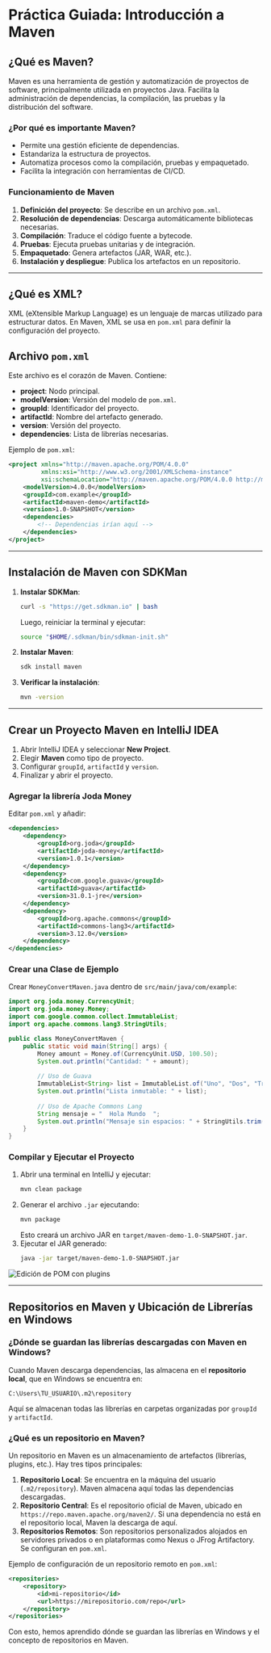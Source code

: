 # Práctica Guiada: Introducción a Maven

## ¿Qué es Maven?
Maven es una herramienta de gestión y automatización de proyectos de software, principalmente utilizada en proyectos Java. Facilita la administración de dependencias, la compilación, las pruebas y la distribución del software.

### ¿Por qué es importante Maven?
- Permite una gestión eficiente de dependencias.
- Estandariza la estructura de proyectos.
- Automatiza procesos como la compilación, pruebas y empaquetado.
- Facilita la integración con herramientas de CI/CD.

### Funcionamiento de Maven
1. **Definición del proyecto**: Se describe en un archivo `pom.xml`.
2. **Resolución de dependencias**: Descarga automáticamente bibliotecas necesarias.
3. **Compilación**: Traduce el código fuente a bytecode.
4. **Pruebas**: Ejecuta pruebas unitarias y de integración.
5. **Empaquetado**: Genera artefactos (JAR, WAR, etc.).
6. **Instalación y despliegue**: Publica los artefactos en un repositorio.

---
## ¿Qué es XML?
XML (eXtensible Markup Language) es un lenguaje de marcas utilizado para estructurar datos. En Maven, XML se usa en `pom.xml` para definir la configuración del proyecto.

## Archivo `pom.xml`
Este archivo es el corazón de Maven. Contiene:
- **project**: Nodo principal.
- **modelVersion**: Versión del modelo de `pom.xml`.
- **groupId**: Identificador del proyecto.
- **artifactId**: Nombre del artefacto generado.
- **version**: Versión del proyecto.
- **dependencies**: Lista de librerías necesarias.

Ejemplo de `pom.xml`:

```xml
<project xmlns="http://maven.apache.org/POM/4.0.0"
         xmlns:xsi="http://www.w3.org/2001/XMLSchema-instance"
         xsi:schemaLocation="http://maven.apache.org/POM/4.0.0 http://maven.apache.org/xsd/maven-4.0.0.xsd">
    <modelVersion>4.0.0</modelVersion>
    <groupId>com.example</groupId>
    <artifactId>maven-demo</artifactId>
    <version>1.0-SNAPSHOT</version>
    <dependencies>
        <!-- Dependencias irían aquí -->
    </dependencies>
</project>
```

---
## Instalación de Maven con SDKMan

1. **Instalar SDKMan**:
   ```sh
   curl -s "https://get.sdkman.io" | bash
   ```
   Luego, reiniciar la terminal y ejecutar:
   ```sh
   source "$HOME/.sdkman/bin/sdkman-init.sh"
   ```
2. **Instalar Maven**:
   ```sh
   sdk install maven
   ```
3. **Verificar la instalación**:
   ```sh
   mvn -version
   ```

---
## Crear un Proyecto Maven en IntelliJ IDEA

1. Abrir IntelliJ IDEA y seleccionar **New Project**.
2. Elegir **Maven** como tipo de proyecto.
3. Configurar `groupId`, `artifactId` y `version`.
4. Finalizar y abrir el proyecto.

### Agregar la librería Joda Money

Editar `pom.xml` y añadir:
```xml
<dependencies>
    <dependency>
        <groupId>org.joda</groupId>
        <artifactId>joda-money</artifactId>
        <version>1.0.1</version>
    </dependency>
    <dependency>
        <groupId>com.google.guava</groupId>
        <artifactId>guava</artifactId>
        <version>31.0.1-jre</version>
    </dependency>
    <dependency>
        <groupId>org.apache.commons</groupId>
        <artifactId>commons-lang3</artifactId>
        <version>3.12.0</version>
    </dependency>
</dependencies>
```

### Crear una Clase de Ejemplo

Crear `MoneyConvertMaven.java` dentro de `src/main/java/com/example`:

```java
import org.joda.money.CurrencyUnit;
import org.joda.money.Money;
import com.google.common.collect.ImmutableList;
import org.apache.commons.lang3.StringUtils;

public class MoneyConvertMaven {
    public static void main(String[] args) {
        Money amount = Money.of(CurrencyUnit.USD, 100.50);
        System.out.println("Cantidad: " + amount);
        
        // Uso de Guava
        ImmutableList<String> list = ImmutableList.of("Uno", "Dos", "Tres");
        System.out.println("Lista inmutable: " + list);
        
        // Uso de Apache Commons Lang
        String mensaje = "  Hola Mundo  ";
        System.out.println("Mensaje sin espacios: " + StringUtils.trim(mensaje));
    }
}
```

### Compilar y Ejecutar el Proyecto

1. Abrir una terminal en IntelliJ y ejecutar:
   ```sh
   mvn clean package
   ```
2. Generar el archivo `.jar` ejecutando:
   ```sh
   mvn package
   ```
   Esto creará un archivo JAR en `target/maven-demo-1.0-SNAPSHOT.jar`.
3. Ejecutar el JAR generado:
   ```sh
   java -jar target/maven-demo-1.0-SNAPSHOT.jar
   ```

![Edición de POM con plugins](img/PomEdit.png)

---
## Repositorios en Maven y Ubicación de Librerías en Windows

### ¿Dónde se guardan las librerías descargadas con Maven en Windows?
Cuando Maven descarga dependencias, las almacena en el **repositorio local**, que en Windows se encuentra en:
```
C:\Users\TU_USUARIO\.m2\repository
```
Aquí se almacenan todas las librerías en carpetas organizadas por `groupId` y `artifactId`.

### ¿Qué es un repositorio en Maven?
Un repositorio en Maven es un almacenamiento de artefactos (librerías, plugins, etc.). Hay tres tipos principales:

1. **Repositorio Local**: Se encuentra en la máquina del usuario (`.m2/repository`). Maven almacena aquí todas las dependencias descargadas.
2. **Repositorio Central**: Es el repositorio oficial de Maven, ubicado en `https://repo.maven.apache.org/maven2/`. Si una dependencia no está en el repositorio local, Maven la descarga de aquí.
3. **Repositorios Remotos**: Son repositorios personalizados alojados en servidores privados o en plataformas como Nexus o JFrog Artifactory. Se configuran en `pom.xml`.

Ejemplo de configuración de un repositorio remoto en `pom.xml`:

```xml
<repositories>
    <repository>
        <id>mi-repositorio</id>
        <url>https://mirepositorio.com/repo</url>
    </repository>
</repositories>
```

Con esto, hemos aprendido dónde se guardan las librerías en Windows y el concepto de repositorios en Maven.
